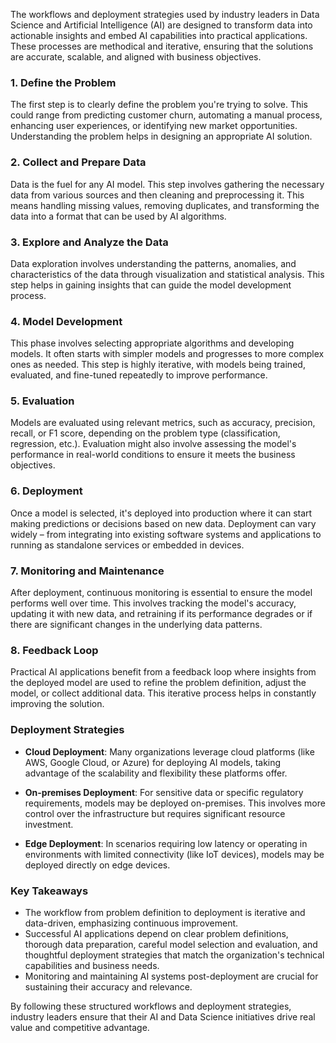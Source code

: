The workflows and deployment strategies used by industry leaders in Data Science and Artificial Intelligence (AI) are designed to transform data into actionable insights and embed AI capabilities into practical applications. These processes are methodical and iterative, ensuring that the solutions are accurate, scalable, and aligned with business objectives.

### 1. Define the Problem

The first step is to clearly define the problem you're trying to solve. This could range from predicting customer churn, automating a manual process, enhancing user experiences, or identifying new market opportunities. Understanding the problem helps in designing an appropriate AI solution.

### 2. Collect and Prepare Data

Data is the fuel for any AI model. This step involves gathering the necessary data from various sources and then cleaning and preprocessing it. This means handling missing values, removing duplicates, and transforming the data into a format that can be used by AI algorithms.

### 3. Explore and Analyze the Data

Data exploration involves understanding the patterns, anomalies, and characteristics of the data through visualization and statistical analysis. This step helps in gaining insights that can guide the model development process.

### 4. Model Development

This phase involves selecting appropriate algorithms and developing models. It often starts with simpler models and progresses to more complex ones as needed. This step is highly iterative, with models being trained, evaluated, and fine-tuned repeatedly to improve performance.

### 5. Evaluation

Models are evaluated using relevant metrics, such as accuracy, precision, recall, or F1 score, depending on the problem type (classification, regression, etc.). Evaluation might also involve assessing the model's performance in real-world conditions to ensure it meets the business objectives.

### 6. Deployment

Once a model is selected, it's deployed into production where it can start making predictions or decisions based on new data. Deployment can vary widely – from integrating into existing software systems and applications to running as standalone services or embedded in devices.

### 7. Monitoring and Maintenance

After deployment, continuous monitoring is essential to ensure the model performs well over time. This involves tracking the model's accuracy, updating it with new data, and retraining if its performance degrades or if there are significant changes in the underlying data patterns.

### 8. Feedback Loop

Practical AI applications benefit from a feedback loop where insights from the deployed model are used to refine the problem definition, adjust the model, or collect additional data. This iterative process helps in constantly improving the solution.

### Deployment Strategies

- **Cloud Deployment**: Many organizations leverage cloud platforms (like AWS, Google Cloud, or Azure) for deploying AI models, taking advantage of the scalability and flexibility these platforms offer.

- **On-premises Deployment**: For sensitive data or specific regulatory requirements, models may be deployed on-premises. This involves more control over the infrastructure but requires significant resource investment.

- **Edge Deployment**: In scenarios requiring low latency or operating in environments with limited connectivity (like IoT devices), models may be deployed directly on edge devices.

### Key Takeaways

- The workflow from problem definition to deployment is iterative and data-driven, emphasizing continuous improvement.
- Successful AI applications depend on clear problem definitions, thorough data preparation, careful model selection and evaluation, and thoughtful deployment strategies that match the organization's technical capabilities and business needs.
- Monitoring and maintaining AI systems post-deployment are crucial for sustaining their accuracy and relevance.

By following these structured workflows and deployment strategies, industry leaders ensure that their AI and Data Science initiatives drive real value and competitive advantage.
